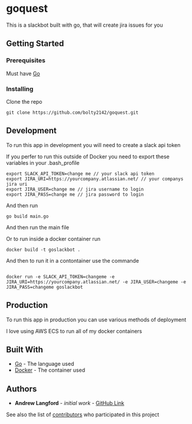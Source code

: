 # goquest

This is a slackbot built with go, that will create jira issues for you


## Getting Started

### Prerequisites

Must have [Go](https://golang.org/doc/install)


### Installing

Clone the repo

```
git clone https://github.com/bolty2142/goquest.git

```

## Development

To run this app in development you will need to create a slack api token

If you perfer to run this outside of Docker you need to export these variables in your .bash_profile

``` 
export SLACK_API_TOKEN=change me // your slack api token
export JIRA_URI=https://yourcompany.atlassian.net/ // your companys jira uri
export JIRA_USER=change me // jira username to login
export JIRA_PASS=change me // jira password to login

```

And then run

``` go build main.go ```

And then run the main file

Or to run inside a docker container run 

```
docker build -t goslackbot .

```

And then to run it in a contontainer use the commande 

```

docker run -e SLACK_API_TOKEN=changeme -e JIRA_URI=https://yourcompany.atlassian.net/ -e JIRA_USER=changeme -e JIRA_PASS=changeme goslackbot

```

## Production

To run this app in production you can use various methods of deployment

I love using AWS ECS to run all of my docker containers


## Built With

* [Go](https://golang.org/) - The language used
* [Docker](https://www.docker.com/) - The container used



## Authors

* **Andrew Langford** - *initial work* - [GitHub Link](https://github.com/bolty2142)

See also the list of [contributors](https://github.com/bolty2142/goquest/graphs/contributors) who participated in this project

